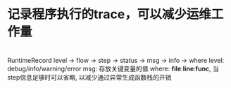 # 记录程序执行的trace，可以减少运维工作量

#
RuntimeRecord
  level -> flow -> step -> status -> msg -> info -> where
  level: debug/info/warning/error
  msg:   存放关键变量的值
  where: __file__:__line__:__func__, 当step信息足够时可以省略, 以减少通过异常生成函数栈的开销